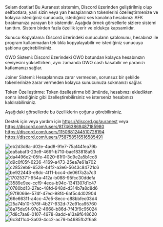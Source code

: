 Selam dostlar! Bu Auranest sistemim, Discord üzerinden geliştirilmiş olup selfbotlara, yani sizin veya yan hesaplarınızın tokenlerini özelleştirmenize ve kolayca istediğiniz sunucuda, istediğiniz ses kanalına hesabınızı AFK bırakmanıza yarayan bir sistemdir. Aşağıda örnek görsellerle sizlere sistemi tanıttım. Sistem birden fazla özellik içerir ve oldukça kapsamlıdır.

Sunucu Kopyalama:
Discord üzerindeki sunucuların şablonunu, hesabınız ile program kullanmadan tek tıkla kopyalayabilir ve istediğiniz sunucuya şablonu geçirebilirsiniz.

OWO Sistemi:
Discord üzerindeki OWO botundan kolayca hesabınızın seviyesini yükseltirken, aynı zamanda OWO cash kasabilir ve paranızı katlamanızı sağlar.

Joiner Sistemi:
Hesaplarınıza zarar vermeden, sorunsuz bir şekilde tokenlerinize zarar vermeden kolayca sunucunuza sokmanızı sağlar.

Token Özelleştirme:
Token özelleştirme bölümünde, hesabınızı ekledikten sonra istediğiniz gibi özelleştirebilirsiniz ve isterseniz hesabınızı kaldırabilirsiniz.

Aşağıdaki görsellerde bu özelliklerin çoğunu görebilirsiniz.

Destek için veya yardım için https://discord.gg/auranest veya 
https://discord.com/users/817463869487185980
https://discord.com/users/1150681244510728194
https://discord.com/users/758758516516585491

![eb2d3d8a-d02e-4ad8-91e7-75af44fea79b](https://github.com/user-attachments/assets/72ab51d6-3da4-4a9e-909e-e189736c51c4)
![ea5abaf3-23e9-469f-b710-bae183818a55](https://github.com/user-attachments/assets/561a9056-7c4d-4e9a-8e08-65630945cea3)
![da4496e2-05fe-4020-81f0-3d9e2a5b1cc8](https://github.com/user-attachments/assets/5576e254-b04c-4880-8f9a-f1fa4c61b2ba)
![d9c0f05f-6236-4169-a473-25ea7e61a702](https://github.com/user-attachments/assets/45142827-164d-4d38-84ca-7a4708cac27b)
![c2852eb9-6528-44f2-a3e6-5643c84721c6](https://github.com/user-attachments/assets/4a9ade58-51f1-4c92-ab6b-445ab0c62ae6)
![be922443-e8dc-4f11-bcc4-de06f7a2a7c3](https://github.com/user-attachments/assets/bd74cb4c-dfc3-4dfc-953e-2d5142a02d30)
![17025371-954a-412a-b088-95fcc30ddefa](https://github.com/user-attachments/assets/8481ed89-8eeb-4374-8142-d0c431022f79)
![3589e9ee-ccf9-4eca-b94c-1341307d1c47](https://github.com/user-attachments/assets/20899f8d-150d-48bf-bc8c-5d97f3536311)
![0780bd13-27ac-48fd-948d-d314b7a8d8d6](https://github.com/user-attachments/assets/d82c4c56-4123-46c6-a4a1-b6fd4edd842e)
![97f8066e-574f-47ed-98f4-6af5c4d02904](https://github.com/user-attachments/assets/81f6f68f-cc57-431f-8cbf-52ff879ec9a0)
![66e66311-a4cc-47e5-8ecc-c88bbfec03d4](https://github.com/user-attachments/assets/c8d8b180-f741-4201-abdc-47969944d21a)
![25a74b10-576f-4b27-932d-72e91ca95760](https://github.com/user-attachments/assets/212606bc-1756-4620-8baf-42eb64010ce7)
![8a75de9f-97e2-4668-b86d-7f43f9c95024](https://github.com/user-attachments/assets/dc2cd3bb-d47f-4efa-9ccc-6511ea13b6d8)
![7d8c7aa8-0107-4678-8add-e13a9f648620](https://github.com/user-attachments/assets/e0d1b440-c918-4f30-9cbc-db4e67ea9d55)
![6c3411c4-3a03-4cc2-ac76-b4685fb2f6a8](https://github.com/user-attachments/assets/fd56d363-41f7-4a55-8cf4-e05d6af8fa13)
